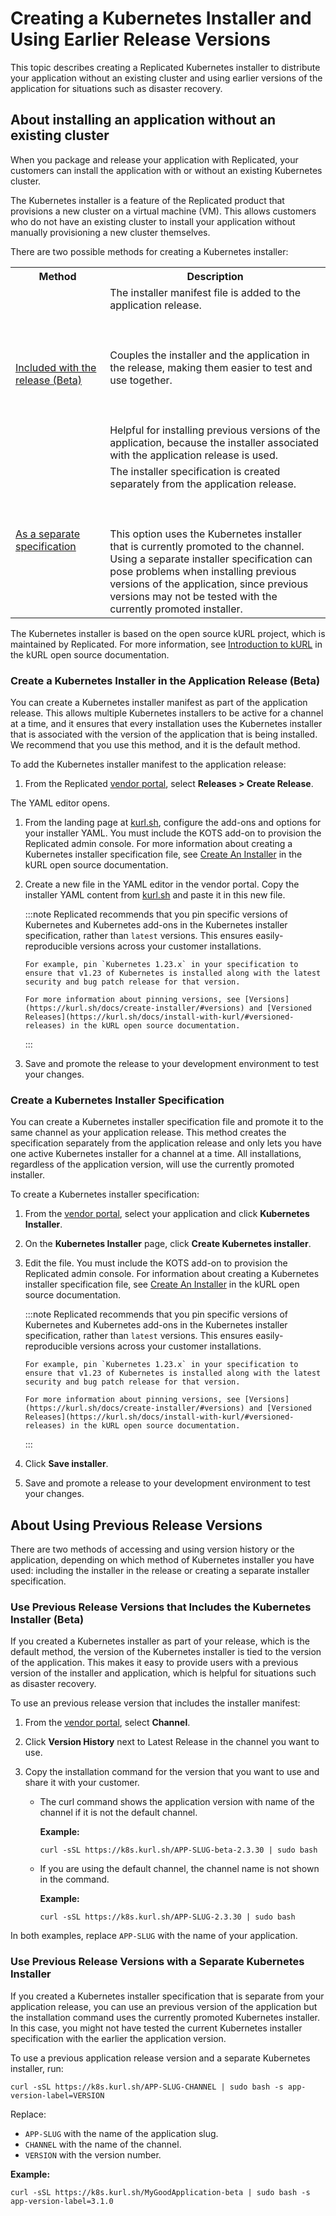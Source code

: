 # Creating a Kubernetes Installer and Using Earlier Release Versions

This topic describes creating a Replicated Kubernetes installer to distribute your application without an existing cluster and using earlier versions of the application for situations such as disaster recovery.

## About installing an application without an existing cluster

When you package and release your application with Replicated, your customers can
install the application with or without an existing Kubernetes cluster.

The Kubernetes installer is a feature of the Replicated product that provisions
a new cluster on a virtual machine (VM). This allows customers who do not have an
existing cluster to install your application without manually provisioning a new
cluster themselves.

There are two possible methods for creating a Kubernetes installer:

<table>
  <tr>
    <th width="30%">Method</th>
    <th width="70%">Description</th>
  </tr>
  <tr>
    <td><a href="packaging-embedded-kubernetes#create-a-kubernetes-installer-in-the-release-application">Included with the release (Beta)</a></td>
    <td>The installer manifest file is added to the application release. <br></br><br></br> Couples the installer and the application in the release, making them easier to test and use together. <br></br><br></br> Helpful for installing previous versions of the application, because the installer associated with the application release is used.</td>
  </tr>
  <tr>
    <td><a href="packaging-embedded-kubernetes#create-a-kubernetes-installer-specification">As a separate specification</a></td>
    <td>The installer specification is created separately from the application release. <br></br><br></br> This option uses the Kubernetes installer that is currently promoted to the channel. Using a separate installer specification can pose problems when installing previous versions of the application, since previous versions may not be tested with the currently promoted installer.</td>
  </tr>
</table>

The Kubernetes installer is based on the open source kURL project, which is maintained
by Replicated. For more information, see [Introduction to kURL](https://kurl.sh/docs/introduction/)
in the kURL open source documentation.

### Create a Kubernetes Installer in the Application Release (Beta)

You can create a Kubernetes installer manifest as part of the application release. This allows multiple Kubernetes installers to be active for a channel at a time, and it ensures that every installation uses the Kubernetes installer that is associated with the version of the application that is being installed. We recommend that you use this method, and it is the default method.

To add the Kubernetes installer manifest to the application release:

1. From the Replicated [vendor portal](https://vendor.replicated.com), select **Releases > Create Release**.

  The YAML editor opens.

1. From the landing page at [kurl.sh](https://kurl.sh/), configure the add-ons and options for your installer YAML. You must include the KOTS add-on to provision the Replicated admin console. For more information about creating a Kubernetes installer specification file, see [Create An Installer](https://kurl.sh/docs/create-installer/) in the kURL open source documentation.

1. Create a new file in the YAML editor in the vendor portal. Copy the installer YAML content from [kurl.sh](https://kurl.sh) and paste it in this new file.

    :::note
       Replicated recommends that you pin specific versions of Kubernetes and Kubernetes add-ons in the Kubernetes installer specification, rather than `latest` versions. This ensures easily-reproducible versions across your customer installations.

       For example, pin `Kubernetes 1.23.x` in your specification to ensure that v1.23 of Kubernetes is installed along with the latest security and bug patch release for that version.

       For more information about pinning versions, see [Versions](https://kurl.sh/docs/create-installer/#versions) and [Versioned Releases](https://kurl.sh/docs/install-with-kurl/#versioned-releases) in the kURL open source documentation.
    :::

1. Save and promote the release to your development environment to test your changes.

### Create a Kubernetes Installer Specification

You can create a Kubernetes installer specification file and promote it to the same channel as your application release. This method creates the specification separately from the application release and only lets you have one active Kubernetes installer for a channel at a time. All installations, regardless of the application version, will use the currently promoted installer.

To create a Kubernetes installer specification:

1. From the [vendor portal](https://vendor.replicated.com), select your application and click **Kubernetes Installer**.

1. On the **Kubernetes Installer** page, click **Create Kubernetes installer**.

1. Edit the file. You must include the KOTS add-on to provision the Replicated admin console. For information about creating a Kubernetes installer specification file, see [Create An Installer](https://kurl.sh/docs/create-installer/) in the kURL open source documentation.

    :::note
       Replicated recommends that you pin specific versions of Kubernetes and Kubernetes add-ons in the Kubernetes installer specification, rather than `latest` versions. This ensures easily-reproducible versions across your customer installations.

       For example, pin `Kubernetes 1.23.x` in your specification to ensure that v1.23 of Kubernetes is installed along with the latest security and bug patch release for that version.

       For more information about pinning versions, see [Versions](https://kurl.sh/docs/create-installer/#versions) and [Versioned Releases](https://kurl.sh/docs/install-with-kurl/#versioned-releases) in the kURL open source documentation.
    :::

1. Click **Save installer**.

1. Save and promote a release to your development environment to test your changes.

## About Using Previous Release Versions

There are two methods of accessing and using version history or the application, depending on which method of Kubernetes installer you have used: including the installer in the release or creating a separate installer specification.

### Use Previous Release Versions that Includes the Kubernetes Installer (Beta)

If you created a Kubernetes installer as part of your release, which is the default method, the version of the Kubernetes installer is tied to the version of the application. This makes it easy to provide users with a previous version of the installer and application, which is helpful for situations such as disaster recovery.

To use an previous release version that includes the installer manifest:

1. From the [vendor portal](https://vendor.replicated.com), select **Channel**.
1. Click **Version History** next to Latest Release in the channel you want to use.
1. Copy the installation command for the version that you want to use and share it with your customer.

    - The curl command shows the application version with name of the channel if it is not the default channel.

      **Example:**
      ```
      curl -sSL https://k8s.kurl.sh/APP-SLUG-beta-2.3.30 | sudo bash
      ```

    - If you are using the default channel, the channel name is not shown in the command.

      **Example:**

      ```
      curl -sSL https://k8s.kurl.sh/APP-SLUG-2.3.30 | sudo bash
      ```

  In both examples, replace `APP-SLUG` with the name of your application.

### Use Previous Release Versions with a Separate Kubernetes Installer

If you created a Kubernetes installer specification that is separate from your application release, you can use an previous version of the application but the installation command uses the currently promoted Kubernetes installer. In this case, you might not have tested the current Kubernetes installer specification with the earlier the application version.

To use a previous application release version and a separate Kubernetes installer, run:

```
curl -sSL https://k8s.kurl.sh/APP-SLUG-CHANNEL | sudo bash -s app-version-label=VERSION
```

Replace:

- `APP-SLUG` with the name of the application slug.
- `CHANNEL` with the name of the channel.
- `VERSION` with the version number.


**Example:**

```
curl -sSL https://k8s.kurl.sh/MyGoodApplication-beta | sudo bash -s app-version-label=3.1.0
```
